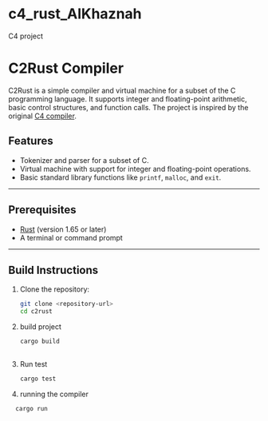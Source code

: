 # c4_rust_AlKhaznah
C4 project

# C2Rust Compiler

C2Rust is a simple compiler and virtual machine for a subset of the C programming language. It supports integer and floating-point arithmetic, basic control structures, and function calls. The project is inspired by the original [C4 compiler](https://github.com/rswier/c4).

## Features
- Tokenizer and parser for a subset of C.
- Virtual machine with support for integer and floating-point operations.
- Basic standard library functions like `printf`, `malloc`, and `exit`.

---

## Prerequisites
- [Rust](https://www.rust-lang.org/) (version 1.65 or later)
- A terminal or command prompt

---

## Build Instructions
1. Clone the repository:
   ```bash
   git clone <repository-url>
   cd c2rust

 2. build project
    ```bash
    cargo build
  
 3. Run test
    ```bash 
    cargo test
    
 4. running the compiler
  ```bash
    cargo run



